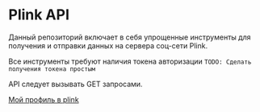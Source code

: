 # Plink API
Данный репозиторий включает в себя упрощенные инструменты для получения и отправки данных на сервера соц-сети Plink. 

Все инструменты требуют наличия токена авторизации 
`TODO: Сделать получения токена простым`


API следует вызывать GET запросами.

[Мой профиль в plink](https://plink.gg/user/prevter)
